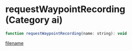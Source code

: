 # requestWaypointRecording (Category ai)

```js
function requestWaypointRecording(name: string): void
```

[filename](requestWaypointRecording_m.md ':include')